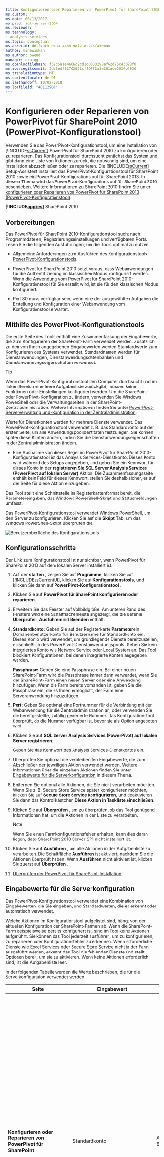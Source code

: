 ```yaml
---
title: Konfigurieren oder Reparieren von PowerPivot für SharePoint 2010 (PowerPivot-Konfigurationstool) | Microsoft-Dokumentation
ms.custom: ''
ms.date: 06/13/2017
ms.prod: sql-server-2014
ms.reviewer: ''
ms.technology:
- analysis-services
ms.topic: conceptual
ms.assetid: d61f49c5-efaa-4455-98f2-8c293fa50046
author: minewiskan
ms.author: owend
manager: craigg
ms.openlocfilehash: f59c5a1e4666c2cd1d0603298af62d75c43398f0
ms.sourcegitcommit: 3da2edf82763852cff6772a1a282ace3034b4936
ms.translationtype: MT
ms.contentlocale: de-DE
ms.lasthandoff: 10/02/2018
ms.locfileid: "48112900"
---
```

# <a name="configure-or-repair-powerpivot-for-sharepoint-2010-powerpivot-configuration-tool"></a>Konfigurieren oder Reparieren von PowerPivot für SharePoint 2010 (PowerPivot-Konfigurationstool)
  Verwenden Sie das PowerPivot-Konfigurationstool, um eine Installation von [!INCLUDE[ssCurrent](../includes/sscurrent-md.md)] PowerPivot für SharePoint 2010 zu konfigurieren oder zu reparieren. Das Konfigurationstool durchsucht zunächst das System und gibt dann eine Liste von Aktionen zurück, die notwendig sind, um eine Installation abzuschließen oder zu reparieren. Die [!INCLUDE[ssCurrent](../includes/sscurrent-md.md)] Setup-Assistent installiert das PowerPivot-Konfigurationstool für SharePoint 2010 sowie ein PowerPivot-Konfigurationstool für SharePoint 2013. In diesem Thema wird das PowerPivot-Konfigurationstool für SharePoint 2010 beschrieben. Weitere Informationen zu SharePoint 2010 finden Sie unter [konfigurieren oder Reparieren von PowerPivot für SharePoint 2013 &#40;PowerPivot-Konfigurationstool&#41;](power-pivot-sharepoint/configure-or-repair-power-pivot-for-sharepoint-2013.md).  
  
 **[!INCLUDE[applies](../includes/applies-md.md)]**  SharePoint 2010  
  
 
  
##  <a name="bkmk_before"></a> Vorbereitungen  
 Das PowerPivot für SharePoint 2010-Konfigurationstool sucht nach Programmdateien, Registrierungseinstellungen und verfügbaren Ports. Lesen Sie die folgenden Ausführungen, um die Tools optimal zu nutzen.  
  
-   Allgemeine Anforderungen zum Ausführen des Konfigurationstools [PowerPivot-Konfigurationstools](power-pivot-sharepoint/power-pivot-configuration-tools.md).  
  
-   PowerPivot für SharePoint 2010 setzt voraus, dass Webanwendungen für die Authentifizierung im klassischen Modus konfiguriert werden. Wenn die Anwendung vom PowerPivot für SharePoint 2010-Konfigurationstool für Sie erstellt wird, ist sie für den klassischen Modus konfiguriert.  
  
-   Port 80 muss verfügbar sein, wenn eine der ausgewählten Aufgaben die Erstellung und Konfiguration einer Webanwendung vom Konfigurationstool erwartet.  
  
##  <a name="bkmk_using"></a> Mithilfe des PowerPivot-Konfigurationstools  
 Die erste Seite des Tools enthält eine Zusammenfassung der Eingabewerte, die zum Konfigurieren der SharePoint-Farm verwendet werden. Zusätzlich zu den von Ihnen angegebenen Eingabewerten werden Standardwerte zum Konfigurieren des Systems verwendet. Standardnamen werden für Dienstanwendungen, Dienstanwendungsdatenbanken und Dienstanwendungseigenschaften verwendet.  
  
> [!TIP]  
>  Wenn das PowerPivot-Konfigurationstool den Computer durchsucht und im linken Bereich eine leere Aufgabenliste zurückgibt, müssen keine Funktionen oder Einstellungen konfiguriert werden. Um die SharePoint- oder PowerPivot-Konfiguration zu ändern, verwenden Sie Windows PowerShell oder die Verwaltungsseiten in der SharePoint-Zentraladministration. Weitere Informationen finden Sie unter [PowerPivot-Serververwaltung und-Konfiguration in der Zentraladministration](power-pivot-sharepoint/power-pivot-server-administration-and-configuration-in-central-administration.md).  
  
 Werte für Dienstkonten werden für mehrere Dienste verwendet. Das PowerPivot-Konfigurationstool verwendet z. B. das Standardkonto auf der ersten Seite, um alle Anwendungspoolidentitäten festzulegen. Sie können später diese Konten ändern, indem Sie die Dienstanwendungseigenschaften in der Zentraladministration ändern.  
  
-   Eine Ausnahme von dieser Regel im PowerPivot für SharePoint 2010-Konfigurationstool ist das Analysis Services-Dienstkonto. Dieses Konto wird während des Setups angegeben, und geben Sie ein Kennwort für dieses Konto in der **registrieren Sie SQL Server Analysis Services (PowerPivot auf lokalen Server)** Aktion. Die Zusammenfassungsseite enthält kein Feld für dieses Kennwort, stellen Sie deshalb sicher, es auf der Seite für diese Aktion einzugeben.  
  
 Das Tool stellt eine Schnittstelle im Registerkartenformat bereit, die Parametereingaben, das Windows PowerShell-Skript und Statusmeldungen umfasst.  
  
 Das PowerPivot-Konfigurationstool verwendet Windows PowerShell, um den Server zu konfigurieren. Klicken Sie auf die **Skript** Tab, um das Windows PowerShell-Skript überprüfen die.  
  
 ![Benutzeroberfläche des Konfigurationstools](media/ssas-pctui.gif "-Konfigurationstool-Benutzeroberfläche")  
  
##  <a name="bkmk_steps"></a> Konfigurationsschritte  
 Der Link zum Konfigurationstool ist nur sichtbar, wenn PowerPivot für SharePoint 2010 auf dem lokalen Server installiert ist.  
  
1.  Auf der **starten** , zeigen Sie auf **Programme**, klicken Sie auf [!INCLUDE[ssCurrentUI](../includes/sscurrentui-md.md)], klicken Sie auf **Konfigurationstools**, und klicken Sie dann auf **PowerPivot-Konfigurationstool** .  
  
2.  Klicken Sie auf **PowerPivot für SharePoint konfigurieren oder reparieren**.  
  
3.  Erweitern Sie das Fenster auf Vollbildgröße. Am unteren Rand des Fensters wird eine Schaltflächenleiste angezeigt, die die Befehle **Überprüfen**, **Ausführen**und **Beenden** enthält.  
  
4.  **Standardkonto:** Geben Sie auf der Registerkarte **Parameter**ein Domänenbenutzerkonto für Benutzername für Standardkonto ein. Dieses Konto wird verwendet, um grundlegende Dienste bereitzustellen, einschließlich des PowerPivot-Dienstanwendungspools. Geben Sie kein integriertes Konto wie Network Service oder Local System an. Das Tool blockiert Konfigurationen, bei denen integrierte Konten angegeben werden.  
  
     **Passphrase:** Geben Sie eine Passphrase ein. Bei einer neuen SharePoint-Farm wird die Passphrase immer dann verwendet, wenn Sie der SharePoint-Farm einen neuen Server oder eine Anwendung hinzufügen. Wenn die Farm bereits vorhanden ist, geben Sie die Passphrase ein, die es Ihnen ermöglicht, der Farm eine Serveranwendung hinzuzufügen.  
  
5.  **Port:** Geben Sie optional eine Portnummer für die Verbindung mit der Webanwendung für die Zentraladministration an, oder verwenden Sie die bereitgestellte, zufällig generierte Nummer. Das Konfigurationstool überprüft, ob die Nummer verfügbar ist, bevor sie als Option angeboten wird.  
  
6.  Klicken Sie auf **SQL Server Analysis Services (PowerPivot) auf lokalen Server registrieren**.  
  
     Geben Sie das Kennwort des Analysis Services-Dienstkontos ein.  
  
7.  Überprüfen Sie optional die verbleibenden Eingabewerte, die zum Abschließen der jeweiligen Aktion verwendet werden. Weitere Informationen über die einzelnen Aktionen finden Sie unter [Eingabewerte für die Serverkonfiguration](#bkmk_input) in diesem Thema.  
  
8.  Entfernen Sie optional alle Aktionen, die Sie nicht verarbeiten möchten. Wenn Sie z. B. Secure Store Service später konfigurieren möchten, klicken Sie auf **Secure Store Service konfigurieren**, und deaktivieren Sie dann das Kontrollkästchen **Diese Aktion in Taskliste einschließen**.  
  
9. Klicken Sie auf **Überprüfen** , um zu überprüfen, ob das Tool genügend Informationen hat, um die Aktionen in der Liste zu verarbeiten.  
  
    > [!NOTE]  
    >  Wenn Sie einen Farmkonfigurationsfehler erhalten, kann dies daran liegen, dass SharePoint 2010 Server SP1 nicht installiert ist.  
  
10. Klicken Sie auf **Ausführen** , um alle Aktionen in der Aufgabenliste zu verarbeiten. Die Schaltfläche **Ausführen** ist aktiviert, nachdem Sie die Aktionen überprüft haben. Wenn **Ausführen** nicht aktiviert ist, klicken Sie zuerst auf **Überprüfen** .  
  
11. [Überprüfen der PowerPivot für SharePoint-Installation](instances/install-windows/verify-a-power-pivot-for-sharepoint-installation.md).  
  
##  <a name="bkmk_input"></a> Eingabewerte für die Serverkonfiguration  
 Das PowerPivot-Konfigurationstool verwendet eine Kombination von Eingabewerten, die Sie eingeben, und Standardwerten, die es erkennt oder automatisch verwendet.  
  
 Welche Aktionen im Konfigurationstool aufgelistet sind, hängt von der aktuellen Konfiguration der SharePoint-Farmen ab. Wenn die SharePoint-Farm beispielsweise bereits konfiguriert ist, sind im Tool keine Aktionen aufgeführt. Sie können das Tool jederzeit ausführen, um zu konfigurieren, zu reparieren oder Konfigurationsfehler zu erkennen. Wenn erforderliche Dienste wie Excel Services oder Secure Store Service nicht in der Farm ausgeführt werden, erkennt das Tool die fehlenden Dienste und stellt Optionen bereit, um sie zu aktivieren. Wenn keine Aktionen erforderlich sind, ist die Aufgabenliste leer.  
  
 In der folgenden Tabelle werden die Werte beschrieben, die für die Serverkonfiguration verwendet werden.  
  
|Seite|Eingabewert|Source|Description|  
|----------|-----------------|------------|-----------------|  
|**Konfigurieren oder Reparieren von PowerPivot für SharePoint**|Standardkonto|Aktueller Benutzer|Das Standardkonto ist ein Windows-Domänenbenutzerkonto, das verwendet wird, um gemeinsame Dienste in der Farm bereitzustellen. Es wird verwendet, um die PowerPivot-Dienstanwendung, Secure Store Service, Excel Services, die Webanwendungspoolidentität, den Websitesammlungsadministrator und das unbeaufsichtigte Datenaktualisierungskonto für PowerPivot bereitzustellen.<br /><br /> Standardmäßig wird vom Tool das Domänenkonto des aktuellen Benutzers eingegeben. Außer wenn Sie einen Server zu Auswertungszwecken konfigurieren, sollten Sie das Konto durch ein anderes Domänenbenutzerkonto ersetzen.<br /><br /> Sie können Dienstidentitäten später auch in der Zentraladministration ändern.<br /><br /> Optional können Sie im PowerPivot-Konfigurationstool folgende dedizierte Konten angeben:<br /><br /> Webanwendung, anhand der Seite **Standardwebanwendung erstellen** (vorausgesetzt, das Tool erstellt eine Webanwendung für die Farm).<br /><br /> PowerPivot für die unbeaufsichtigte datenaktualisierung Kontos mit der **unbeaufsichtigtes Konto für Datenaktualisierung erstellen** Seite in diesem Tool.|  
||Datenbankserver|Lokale benannte PowerPivot-Instanz, falls verfügbar|Wenn eine Datenbank-Engine-Instanz als benannte PowerPivot-Instanz installiert ist, füllt das Tool das Datenbankserverfeld mit dieser Instanz auf. Wenn Sie die Datenbank-Engine nicht installiert haben, ist dieses Feld leer. Sie müssen eine Instanz bereitstellen. Es kann irgendeine Version oder eine Ausgabe von SQL Server sein, die für SharePoint-Farmen unterstützt wird.|  
||Passphrase|Benutzereingabe|Wenn Sie eine neue Farm erstellen, ist die Passphrase, die Sie eingeben, die Passphrase für die Farm. Wenn Sie PowerPivot für SharePoint zu einer vorhandenen Farm hinzufügen, müssen Sie die Passphrase bereitstellen, die für die Farm bei der Erstellung definiert wurde.|  
||SharePoint-Zentraladministration-Port|Standard, falls erforderlich|Wenn die Farm nicht konfiguriert ist, stellt das Tool Optionen zum Erstellen der Farm bereit, einschließlich eines HTTP-Endpunkts zur Zentraladministration. Es verwendet standardmäßig eine zufällig generierte Portnummer, die nicht in Gebrauch ist.|  
|**Neue Farm konfigurieren**|Datenbankserver<br /><br /> Farmkonto<br /><br /> Passphrase<br /><br /> SharePoint-Zentraladministration-Port|Standard, falls erforderlich|Es werden standardmäßig die Einstellungen übernommen, die Sie auf der Hauptseite eingegeben haben.|  
|**Lokale Dienstinstanz konfigurieren**|Analysis Services-Dienstkontokennwort|Benutzereingabe|Geben Sie das Kennwort für das Analysis Services-Dienstkonto in der **registrieren Sie SQL Server Analysis Services (PowerPivot) auf lokalen Server** Seite.<br /><br /> Das Dienstkonto wurde während des Setups angegeben. Sie müssen jetzt das Kennwort als Eingabe zum Registrieren der lokalen Dienstinstanz bei SharePoint eingeben.|  
|**PowerPivot-Dienstanwendung erstellen**|PowerPivot-Dienstanwendungsname|Default|Der Standardname lautet PowerPivot-Standarddienstanwendung. Sie können einen anderen Wert im Tool ersetzen.|  
||Datenbankserver für die PowerPivot-Dienstanwendung|Default|Der Datenbankserver, von dem die Datenbank der PowerPivot-Dienstanwendung gehostet wird. Der Standardservername ist der Name des für die Farm verwendeten Datenbankservers. Sie können einen anderen Wert im Tool ersetzen.|  
||Datenbankname der PowerPivot-Dienstanwendung|Default|Der Standarddatenbankname basiert auf dem Dienstanwendungsnamen, gefolgt von einer GUID, um einen eindeutigen Namen sicherzustellen. Sie können einen anderen Wert im Tool ersetzen.|  
||Arbeitsmappen aktualisieren, um die Datenaktualisierung zuzulassen|Benutzereingabe|Die Datenaktualisierung schlägt fehl und wird nicht für SQL Server 2008 R2-PowerPivot-Arbeitsmappen unterstützt. Die Option **Arbeitsmappen aktualisieren, um die Daten aktualisieren** Arbeitsmappen ein Upgrade auf SQL Server 2012 PowerPivot-Version.|  
|**Standardwebanwendung erstellen**|Name der Webanwendung|Standard, falls erforderlich|Wenn keine Webanwendungen vorhanden sind, erstellt das Tool eine. Die Webanwendung wird konfiguriert werden, für die Authentifizierung im klassischen Modus und das Lauschen **-port 80**. Die maximale Dateiuploadgröße wird auf 2.047 MB festgelegt, den von SharePoint zugelassenen Höchstwert. Die größere Dateiuploadgröße dient der Unterstützung großer PowerPivot-Dateien.|  
||URL|Standard, falls erforderlich|Das Tool erstellt eine URL auf Grundlage des Servernamens und verwendet die gleichen Dateinamenskonventionen wie SharePoint.|  
||Webanwendungspool|Standard, falls erforderlich|Das Tool erstellt in IIS einen Standardanwendungspool.|  
||Konto und Kennwort des Webanwendungspools|Standard, falls erforderlich|Das Anwendungspoolkonto basiert auf dem Standardkonto, aber Sie können es im Tool überschreiben.|  
||Webanwendungsdatenbankserver|Standard, falls erforderlich|Die Standarddatenbankinstanz ist vorausgewählt, um die Anwendungsdatenbank zu speichern, aber Sie können im Tool eine andere SQL Server-Instanz angeben.|  
||Webanwendungsdatenbankname|Standard, falls erforderlich|Der Datenbankname basiert auf den Dateinamenskonventionen von SharePoint, aber Sie können einen anderen Namen auswählen.|  
|**Webanwendungslösung bereitstellen**|URL|Standard, falls erforderlich|Die Standard-URL wird von der Standardwebanwendung übernommen.|  
||Maximale Dateigröße (in MB)|Standard, falls erforderlich|Die Standardeinstellung ist 2.047. SharePoint-Dokumentbibliotheken verfügen ebenfalls über eine maximale Größe, und die Einstellung der Dokumentbibliothek sollte von der PowerPivot-Einstellung nicht überschritten werden. Weitere Informationen finden Sie unter [konfigurieren maximale Dateiuploadgröße &#40;PowerPivot für SharePoint&#41;](power-pivot-sharepoint/configure-maximum-file-upload-size-power-pivot-for-sharepoint.md).|  
|**Websitesammlung erstellen**|Websiteadministrator|Standard, falls erforderlich|Das Tool verwendet das Standardkonto. Sie können es auf der Seite **Websitesammlung erstellen** überschreiben.|  
||Kontakt-E-Mail|Standard, falls erforderlich|Wenn Microsoft Outlook auf dem Server konfiguriert ist, verwendet das Tool die E-Mail-Adresse des aktuellen Benutzers. Andernfalls wird ein Platzhalterwert verwendet.|  
||Website-URL|Standard, falls erforderlich|Das Tool erstellt die Website-URL und verwendet die gleichen URL-Namenskonventionen wie SharePoint.|  
||Websitetitel|Standard, falls erforderlich|Das Tool fügt **PowerPivot-Website** als Standardtitel hinzu.|  
|**PowerPivot-Funktion in einer Websitesammlung aktivieren**|Website-URL||Die URL der Websitesammlung, für die Sie PowerPivot-Funktionen aktivieren.|  
||Premium-Funktion für diese Website aktivieren||Aktivieren Sie die SharePoint-Websitefunktion "PremiumSite".|  
|**Secure Store Service-Anwendung erstellen**|Name der Dienstanwendung||Geben Sie den Namen für die Secure Store Service-Anwendung ein.|  
||Datenbankserver||Geben Sie den Namen des Datenbankservers ein, der für die Secure Store Service-Anwendung verwendet werden soll.|  
|**Proxy für Secure Store Service-Anwendung erstellen**|Name der Dienstanwendung||Geben Sie den Namen für die Secure Store Service-Anwendung ein.|  
||Proxy für Dienstanwendung||Geben Sie den Namen für den Proxy der Secure Store Service-Anwendung ein.  Der Name wird in der Standardverbindungsgruppe angezeigt, über die Anwendungen den SharePoint-Inhaltswebanwendungen zugeordnet werden.|  
|**Secure Store Service-Hauptschlüssel aktualisieren**|Proxy für Dienstanwendung||Geben Sie den Namen für den Proxy der Secure Store Service-Anwendung ein.|  
||Passphrase||Der Hauptschlüssel wird für die Datenverschlüsselung verwendet. Die zum Generieren des Schlüssels verwendete Passphrase entspricht standardmäßig der Passphrase, die zum Bereitstellen neuer Server in der Farm verwendet wird. Sie können die Standardpassphrase durch eine eindeutige Passphrase ersetzen.|  
|**Unbeaufsichtigtes Konto für ' datarefresh ' erstellen**|Zielanwendungs-ID||Die Anwendungs-ID kann beschreibender Text sein.|  
||Anzeigename für die Zielanwendung|||  
||Benutzername und Kennwort des unbeaufsichtigten Kontos||Geben Sie die Anmeldeinformationen eines Windows-Benutzerkontos ein, das von der Zielanwendung verwendet und zur Ausführung einer unbeaufsichtigten Datenaktualisierung verwendet wird.|  
||Website-URL||Geben Sie die Website-URL der Websitesammlung ein, die der Zielanwendung zugeordnet ist. Um Zuordnungen mit zusätzlichen Websitesammlungen herzustellen, verwenden Sie die SharePoint-Zentraladministration.|  
|**Excel Services-Dienstanwendung erstellen**|Name der Dienstanwendung||Geben Sie einen Namen für die Dienstanwendung ein. Auf dem Datenbankserver der SharePoint-Farm wird für die Dienstanwendung eine Datenbank mit demselben Namen erstellt.|  
|**MSOLAP. 5 als vertrauenswürdigen Anbieter hinzufügen**|Name der Dienstanwendung||Excel Services in SharePoint 2010 verwenden den [!INCLUDE[ssASnoversion](../includes/ssasnoversion-md.md)] OLE DB-Anbieter, um eine Verbindung mit [!INCLUDE[ssASnoversion](../includes/ssasnoversion-md.md)]-Daten herzustellen. Durch diesen Schritt wird die Version des OLE DB-Anbieters, der mit PowerPivot für SharePoint installiert wird, als vertrauenswürdiger Anbieter für Excel Services hinzugefügt.|  
||PowerPivot-Servername|||  
|||||  
  
 Wenn das PowerPivot-Konfigurationstool die Farm erstellt, legt es die erforderlichen Datenbanken auf dem Datenbankserver an und verwendet die gleichen Dateinamenskonventionen wie SharePoint. Sie können den Farmdatenbanknamen nicht ändern.  
  
 Wenn das Tool eine Websitesammlung erstellt, erstellt es eine Inhaltsdatenbank auf dem Datenbankserver und verwendet die gleichen Dateinamenskonventionen wie SharePoint. Sie können den Inhaltsdatenbanknamen nicht ändern.  
  
##  <a name="bkmk_nextsteps"></a> Nächste Schritte  
 Nach Abschluss einer Serverinstallation gibt es einige weitere Schritte, die Sie durchführen sollten:  
  
-   Gewähren Sie Einzelbenutzern und Gruppen SharePoint-Berechtigungen. Dieser Schritt ist notwendig, um den Zugriff auf Websites und Inhalte zu ermöglichen.  
  
-   Ändern Sie die Identitäten des Dienstanwendungspools für die Ausführung unter einem anderen Konto. Das Angeben verschiedener Identitäten für Dienste und Anwendungen ist ein bewährtes Verfahren für die sichere Bereitstellung von SharePoint.  
  
-   Erstellen Sie zusätzliche vertrauenswürdige Websites in Excel Services, damit Sie Berechtigungen und Konfigurationseinstellungen verändern können, die am besten für den PowerPivot-Datenzugriff funktionieren.  
  
-   Installieren Sie ADO.NET Data Services 3.5 SP1, um den Export von Datenfeeds aus SharePoint-Listen zu ermöglichen.  
  
-   Installieren Sie häufig verwendete Datenanbieter, um serverseitige Datenaktualisierung zu aktivieren.  
  
-   Laden Sie das PowerPivot-Erstellungstool auf Ihren Arbeitsstationscomputer herunter, um eine PowerPivot-Arbeitsmappe zu erstellen und dann in SharePoint zu veröffentlichen. Durch die Installation des Tools und die Veröffentlichung einer PowerPivot-Arbeitsmappe wird der Installationszyklus abgeschlossen und die Interoperabilität der soeben installierten Serverkomponenten überprüft.  
  
### <a name="grant-sharepoint-permissions-to-workbook-users"></a>Gewähren von SharePoint-Berechtigungen für Arbeitsmappenbenutzer  
 Benutzer benötigen SharePoint-Berechtigungen, bevor sie Arbeitsmappen veröffentlichen oder anzeigen können. Achten Sie darauf, dass Sie gewähren **Ansicht** Berechtigungen für Benutzer, die veröffentlichte Arbeitsmappen anzeigen müssen und **mitwirken** Berechtigungen für Benutzer, die Arbeitsmappen veröffentlichen oder verwalten. Sie müssen Websitesammlungsadministrator sein, um Berechtigungen erteilen zu können.  
  
1.  Klicken Sie auf der Website auf **Websiteaktionen**.  
  
2.  Klicken Sie auf **Websiteberechtigungen**.  
  
3.  Erstellen Sie Gruppen nach Bedarf, wenn Sie eine Gruppe von Benutzern mit der Berechtigung **Teilnehmen** und eine andere Gruppe einrichten möchten, in der Benutzer nur über die Berechtigung **Anzeigen** verfügen.  
  
4.  Geben Sie die Windows-Domänenbenutzer- oder -Gruppenkonten ein, die in den Gruppen enthalten sein sollen. Verwenden Sie wie zuvor keine E-Mail-Adressen bzw. keine Verteilergruppe, wenn die Anwendung für die klassische Authentifizierung konfiguriert wurde.  
  
### <a name="install-adonet-data-services-35-sp1"></a>Installieren von ADO.NET Data Services 3.5 SP1  
 ADO.NET Data Services sind für einen Datenfeedexport von SharePoint-Listen erforderlich. Da diese Komponente nicht im Programm PrerequisiteInstaller von SharePoint 2010 enthalten ist, müssen Sie sie manuell installieren.  
  
1.  Wechseln Sie zu den Hardware- und softwareanforderungen für SharePoint 2010 [bestimmen von Hardware- und Softwareanforderungen (SharePoint 2010)](http://go.microsoft.com/fwlink/?LinkId=169734)  
  
2.  Suchen Sie unter Installieren der erforderlichen Software den Link für ADO.NET Data Services 3.5, der dem verwendeten Betriebssystem entspricht.  
  
3.  Klicken Sie auf den Link, und führen Sie das Setupprogramm aus, durch das der Dienst installiert wird.  
  
### <a name="install-data-providers-used-in-data-refresh-and-check-user-permissions"></a>Installieren von in der Datenaktualisierung verwendeten Datenanbietern und Überprüfen von Benutzerberechtigungen  
 Die serverseitige Datenaktualisierung ermöglicht Benutzern das erneute Importieren aktualisierter Daten in ihre Arbeitsmappen in unbeaufsichtigtem Modus. Für die erfolgreiche Ausführung der Datenaktualisierung muss auf dem Server der gleiche Datenanbieter wie für den ursprünglichen Import der Daten vorhanden sein. Darüber hinaus sind für das Benutzerkonto, unter dem die Datenaktualisierung ausgeführt wird, oft Leseberechtigungen für die externen Datenquellen erforderlich. Überprüfen Sie die Anforderungen für das Aktivieren und Konfigurieren der Datenaktualisierung, um ein erfolgreiches Ergebnis sicherzustellen. Weitere Informationen finden Sie unter [PowerPivot-Datenaktualisierung mit SharePoint 2010](powerpivot-data-refresh-with-sharepoint-2010.md).  
  
### <a name="change-application-pool-and-service-identities-in-sharepoint"></a>Ändern des Anwendungspools und der Dienstidentitäten in SharePoint  
 Das PowerPivot-Konfigurationstool stellt Farmfunktionen, Anwendungen und Dienste zur Ausführung unter einem einzelnen Konto bereit. Dies vereinfacht die Installation, führt aber nicht zu einer Bereitstellung, die die Sicherheitsanforderungen einer SharePoint-Farm erfüllt. Um eine stabilere Bereitstellung zu erzielen, ändern Sie die Anwendungspools und Dienstidentitäten so, dass sie unter anderen Konten ausgeführt werden, nachdem das Setup abgeschlossen ist. Weitere Informationen finden Sie unter [Konfigurieren von PowerPivot-Dienstkonten](power-pivot-sharepoint/configure-power-pivot-service-accounts.md).  
  
### <a name="create-additional-trusted-sites-in-excel-services"></a>Erstellen von zusätzlichen vertrauenswürdigen Websites in Excel Services  
 Sie können vertrauenswürdige Websites in Excel Services hinzufügen, um die Berechtigungen und Konfigurationseinstellungen auf Websites zu variieren, die Excel-Arbeitsmappen und PowerPivot-Daten bereitstellen. Weitere Informationen finden Sie unter [Create a trusted location for PowerPivot sites in Central Administration](power-pivot-sharepoint/create-a-trusted-location-for-power-pivot-sites-in-central-administration.md).  
  
### <a name="add-servers-or-applications"></a>Hinzufügen von Servern oder Anwendungen  
 Wenn Sie mit der Zeit feststellen, dass zusätzlicher Datenspeicher und zusätzliche Verarbeitungskapazität erforderlich sind, können Sie der Farm eine zweite Serverinstanz mit PowerPivot für SharePoint hinzufügen. Anleitungen hierzu finden Sie [Bereitstellungsprüfliste: Horizontales durch Hinzufügen von PowerPivot-Server zu einer SharePoint 2010-Farm](../../2014/sql-server/install/deployment-checklist-scale-out-adding-powerpivot-servers-sharepoint-2010-farm.md).  
  
## <a name="additional-resources"></a>Zusätzliche Ressourcen  
 ![SharePoint-Einstellungen](media/as-sharepoint2013-settings-gear.gif "SharePoint Settings") [Senden von Feedback und Kontaktinformationen Informationen über Microsoft SQL Server Connect](https://connect.microsoft.com/SQLServer/Feedback) (https://connect.microsoft.com/SQLServer/Feedback).  
  
## <a name="see-also"></a>Siehe auch  
 [PowerPivot-Konfigurationstools](power-pivot-sharepoint/power-pivot-configuration-tools.md)   
 [PowerPivot-Serververwaltung und -konfiguration in der Zentraladministration](power-pivot-sharepoint/power-pivot-server-administration-and-configuration-in-central-administration.md)  
  
  
